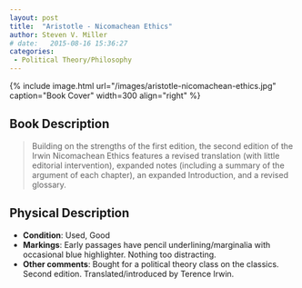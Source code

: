 ```yaml
---
layout: post
title:  "Aristotle - Nicomachean Ethics"
author: Steven V. Miller
# date:   2015-08-16 15:36:27
categories: 
 - Political Theory/Philosophy
---
```



{% include image.html url="/images/aristotle-nicomachean-ethics.jpg" caption="Book Cover" width=300 align="right" %}

## Book Description

> Building on the strengths of the first edition, the second edition of the Irwin Nicomachean Ethics features a revised translation (with little editorial intervention), expanded notes (including a summary of the argument of each chapter), an expanded Introduction, and a revised glossary.


## Physical Description

- **Condition**: Used, Good
- **Markings**: Early passages have pencil underlining/marginalia with occasional blue highlighter. Nothing too distracting.
- **Other comments**: Bought for a political theory class on the classics. Second edition. Translated/introduced by Terence Irwin.
